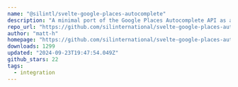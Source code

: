 ```yaml
---
name: "@silintl/svelte-google-places-autocomplete"
description: "A minimal port of the Google Places Autocomplete API as a Svelte component."
repo_url: "https://github.com/silinternational/svelte-google-places-autocomplete"
author: "matt-h"
homepage: "https://github.com/silinternational/svelte-google-places-autocomplete#readme"
downloads: 1299
updated: "2024-09-23T19:47:54.049Z"
github_stars: 22
tags: 
  - integration
---
```

